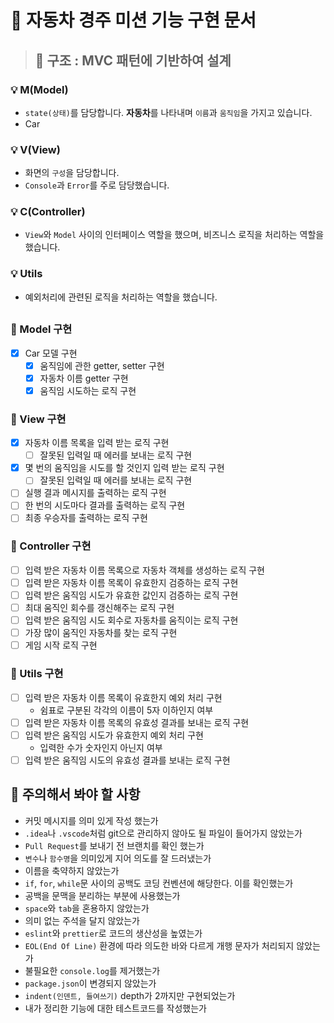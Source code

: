 # 🚀 자동차 경주 미션 기능 구현 문서

> ## 🔧 구조 : MVC 패턴에 기반하여 설계

### 💡 M(Model)

- `state(상태)`를 담당합니다. **자동차**를 나타내며 `이름`과 `움직임`을 가지고 있습니다.
- Car

### 💡 V(View)

- 화면의 `구성`을 담당합니다.
- `Console`과 `Error`를 주로 담당했습니다.

### 💡 C(Controller)

- `View`와 `Model` 사이의 인터페이스 역할을 했으며, 비즈니스 로직을 처리하는 역할을 했습니다.

### 💡 Utils

- 예외처리에 관련된 로직을 처리하는 역할을 했습니다.

##

### 🎯 Model 구현

- [x] Car 모델 구현
  - [x] 움직임에 관한 getter, setter 구현
  - [x] 자동차 이름 getter 구현
  - [x] 움직임 시도하는 로직 구현

### 🎯 View 구현

- [x] 자동차 이름 목록을 입력 받는 로직 구현
  - [ ] 잘못된 입력일 때 에러를 보내는 로직 구현
- [x] 몇 번의 움직임을 시도를 할 것인지 입력 받는 로직 구현
  - [ ] 잘못된 입력일 때 에러를 보내는 로직 구현
- [ ] 실행 결과 메시지를 출력하는 로직 구현
- [ ] 한 번의 시도마다 결과를 출력하는 로직 구현
- [ ] 최종 우승자를 출력하는 로직 구현

### 🎯 Controller 구현

- [ ] 입력 받은 자동차 이름 목록으로 자동차 객체를 생성하는 로직 구현
- [ ] 입력 받은 자동차 이름 목록이 유효한지 검증하는 로직 구현
- [ ] 입력 받은 움직임 시도가 유효한 값인지 검증하는 로직 구현
- [ ] 최대 움직인 회수를 갱신해주는 로직 구현
- [ ] 입력 받은 움직임 시도 회수로 자동차를 움직이는 로직 구현
- [ ] 가장 많이 움직인 자동차를 찾는 로직 구현
- [ ] 게임 시작 로직 구현

### 🎯 Utils 구현

- [ ] 입력 받은 자동차 이름 목록이 유효한지 예외 처리 구현
  - 쉼표로 구분된 각각의 이름이 5자 이하인지 여부
- [ ] 입력 받은 자동차 이름 목록의 유효성 결과를 보내는 로직 구현
- [ ] 입력 받은 움직임 시도가 유효한지 예외 처리 구현
  - 입력한 수가 숫자인지 아닌지 여부
- [ ] 입력 받은 움직임 시도의 유효성 결과를 보내는 로직 구현

##

## 🤔 주의해서 봐야 할 사항

- 커밋 메시지를 의미 있게 작성 했는가
- `.idea`나 `.vscode`처럼 git으로 관리하지 않아도 될 파일이 들어가지 않았는가
- `Pull Request`를 보내기 전 브랜치를 확인 했는가
- `변수`나 `함수명`을 의미있게 지어 의도를 잘 드러냈는가
- 이름을 축약하지 않았는가
- `if`, `for`, `while`문 사이의 공백도 코딩 컨벤션에 해당한다. 이를 확인했는가
- 공백을 문맥을 분리하는 부분에 사용했는가
- `space`와 `tab`을 혼용하지 않았는가
- 의미 없는 주석을 달지 않았는가
- `eslint`와 `prettier`로 코드의 생산성을 높였는가
- `EOL(End Of Line)` 환경에 따라 의도한 바와 다르게 개행 문자가 처리되지 않았는가
- 불필요한 `console.log`를 제거했는가
- `package.json`이 변경되지 않았는가
- `indent(인덴트, 들여쓰기)` depth가 2까지만 구현되었는가
- 내가 정리한 기능에 대한 테스트코드를 작성했는가
